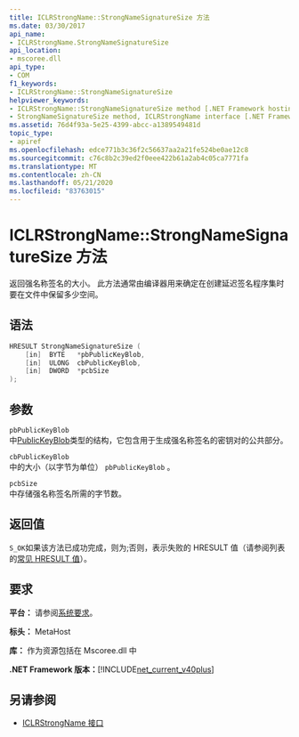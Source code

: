 ```yaml
---
title: ICLRStrongName::StrongNameSignatureSize 方法
ms.date: 03/30/2017
api_name:
- ICLRStrongName.StrongNameSignatureSize
api_location:
- mscoree.dll
api_type:
- COM
f1_keywords:
- ICLRStrongName::StrongNameSignatureSize
helpviewer_keywords:
- ICLRStrongName::StrongNameSignatureSize method [.NET Framework hosting]
- StrongNameSignatureSize method, ICLRStrongName interface [.NET Framework hosting]
ms.assetid: 76d4f93a-5e25-4399-abcc-a1389549481d
topic_type:
- apiref
ms.openlocfilehash: edce771b3c36f2c56637aa2a21fe524be0ae12c8
ms.sourcegitcommit: c76c8b2c39ed2f0eee422b61a2ab4c05ca7771fa
ms.translationtype: MT
ms.contentlocale: zh-CN
ms.lasthandoff: 05/21/2020
ms.locfileid: "83763015"
---
```

# <a name="iclrstrongnamestrongnamesignaturesize-method"></a>ICLRStrongName::StrongNameSignatureSize 方法
返回强名称签名的大小。 此方法通常由编译器用来确定在创建延迟签名程序集时要在文件中保留多少空间。  
  
## <a name="syntax"></a>语法  
  
```cpp  
HRESULT StrongNameSignatureSize (
    [in]  BYTE   *pbPublicKeyBlob,  
    [in]  ULONG  cbPublicKeyBlob,
    [in]  DWORD  *pcbSize  
);
```  
  
## <a name="parameters"></a>参数  
 `pbPublicKeyBlob`  
 中[PublicKeyBlob](../strong-naming/publickeyblob-structure.md)类型的结构，它包含用于生成强名称签名的密钥对的公共部分。  
  
 `cbPublicKeyBlob`  
 中的大小（以字节为单位） `pbPublicKeyBlob` 。  
  
 `pcbSize`  
 中存储强名称签名所需的字节数。  
  
## <a name="return-value"></a>返回值  
 `S_OK`如果该方法已成功完成，则为;否则，表示失败的 HRESULT 值（请参阅列表的[常见 HRESULT 值](/windows/win32/seccrypto/common-hresult-values)）。  
  
## <a name="requirements"></a>要求  
 **平台：** 请参阅[系统要求](../../get-started/system-requirements.md)。  
  
 **标头：** MetaHost  
  
 **库：** 作为资源包括在 Mscoree.dll 中  
  
 **.NET Framework 版本：**[!INCLUDE[net_current_v40plus](../../../../includes/net-current-v40plus-md.md)]  
  
## <a name="see-also"></a>另请参阅

- [ICLRStrongName 接口](iclrstrongname-interface.md)
